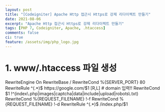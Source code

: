 ```yaml
---
layout: post
title: "[Codeigniter] Apache Http 접근시 Https로 강제 리다이렉트 만들기"
date: 2021-08-06
excerpt: "Apache Http 접근시 Https로 강제 리다이렉트 만들기"
tags: [PHP 7, Codeigniter, Apache, .htaccess]
comments: false
ci: true
feature: /assets/img/php_logo.jpg
---
```


# 1. www/.htaccess 파일 생성

<IfModule mod_rewrite.c>
 RewriteEngine On
 RewriteBase /
 RewriteCond %{SERVER_PORT} 80  
 RewriteRule ^(.*)$ https://google.com/$1 [R,L] # domain 입력!!
 RewriteCond $1 !^(index\.php|images|captcha|data|include|upload|robots\.txt)
 RewriteCond %{REQUEST_FILENAME} !-f
 RewriteCond %{REQUEST_FILENAME} !-d
 RewriteRule ^(.*)$ /index.php/$1 
</IfModule> 
